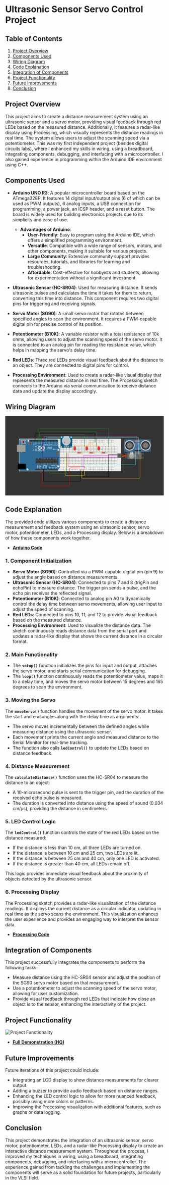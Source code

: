 # Ultrasonic Sensor Servo Control Project

## Table of Contents
1. [Project Overview](#project-overview)
2. [Components Used](#components-used)
3. [Wiring Diagram](#wiring-diagram)
4. [Code Explanation](#code-explanation)
5. [Integration of Components](#integration-of-components)
6. [Project Functionality](#project-functionality)
7. [Future Improvements](#future-improvements)
8. [Conclusion](#conclusion)

## Project Overview
This project aims to create a distance measurement system using an ultrasonic sensor and a servo motor, providing visual feedback through red LEDs based on the measured distance. Additionally, it features a radar-like display using Processing, which visually represents the distance readings in real time. The system allows users to adjust the scanning speed via a potentiometer. This was my first independent project (besides digital circuits labs), where I enhanced my skills in wiring, using a breadboard, integrating components, debugging, and interfacing with a microcontroller. I also gained experience in programming within the Arduino IDE environment using C++.

## Components Used
- **Arduino UNO R3**: A popular microcontroller board based on the ATmega328P. It features 14 digital input/output pins (6 of which can be used as PWM outputs), 6 analog inputs, a USB connection for programming, a power jack, an ICSP header, and a reset button. The board is widely used for building electronics projects due to its simplicity and ease of use.
  - **Advantages of Arduino**:
    - **User-Friendly**: Easy to program using the Arduino IDE, which offers a simplified programming environment.
    - **Versatile**: Compatible with a wide range of sensors, motors, and other components, making it suitable for various projects.
    - **Large Community**: Extensive community support provides resources, tutorials, and libraries for learning and troubleshooting.
    - **Affordable**: Cost-effective for hobbyists and students, allowing for experimentation without a significant investment.

- **Ultrasonic Sensor (HC-SR04)**: Used for measuring distance. It sends ultrasonic pulses and calculates the time it takes for them to return, converting this time into distance. This component requires two digital pins for triggering and receiving signals.

- **Servo Motor (SG90)**: A small servo motor that rotates between specified angles to scan the environment. It requires a PWM-capable digital pin for precise control of its position.

- **Potentiometer (B10K)**: A variable resistor with a total resistance of 10k ohms, allowing users to adjust the scanning speed of the servo motor. It is connected to an analog pin for reading the resistance value, which helps in mapping the servo's delay time.

- **Red LEDs**: Three red LEDs provide visual feedback about the distance to an object. They are connected to digital pins for control.

- **Processing Environment**: Used to create a radar-like visual display that represents the measured distance in real time. The Processing sketch connects to the Arduino via serial communication to receive distance data and update the display accordingly.

## Wiring Diagram
![Wiring Diagram](/Arduino-Projects/Sonar_Servo_Project/Wiring-Diagram.png)

## Code Explanation
The provided code utilizes various components to create a distance measurement and feedback system using an ultrasonic sensor, servo motor, potentiometer, LEDs, and a Processing display. Below is a breakdown of how these components work together.
- [**Arduino Code**](/Arduino-Projects/Sonar_Servo_Project/IDE_code.ino)
 
### 1. Component Initialization
- **Servo Motor (SG90)**: Controlled via a PWM-capable digital pin (pin 9) to adjust the angle based on distance measurements.
- **Ultrasonic Sensor (HC-SR04)**: Connected to pins 7 and 8 (trigPin and echoPin) to measure distance. The trigger pin sends a pulse, and the echo pin receives the reflected signal.
- **Potentiometer (B10K)**: Connected to analog pin A0 to dynamically control the delay time between servo movements, allowing user input to adjust the speed of scanning.
- **Red LEDs**: Connected to pins 10, 11, and 12 to provide visual feedback based on the measured distance.
- **Processing Environment**: Used to visualize the distance data. The sketch continuously reads distance data from the serial port and updates a radar-like display that shows the current distance in a circular format.

### 2. Main Functionality
- The **`setup()`** function initializes the pins for input and output, attaches the servo motor, and starts serial communication for debugging.
- The **`loop()`** function continuously reads the potentiometer value, maps it to a delay time, and moves the servo motor between 15 degrees and 165 degrees to scan the environment.

### 3. Moving the Servo
The **`moveServo()`** function handles the movement of the servo motor. It takes the start and end angles along with the delay time as arguments:
- The servo moves incrementally between the defined angles while measuring distance using the ultrasonic sensor.
- Each movement prints the current angle and measured distance to the Serial Monitor for real-time tracking.
- The function also calls **`ledControl()`** to update the LEDs based on distance feedback.

### 4. Distance Measurement
The **`calculateDistance()`** function uses the HC-SR04 to measure the distance to an object:
- A 10-microsecond pulse is sent to the trigger pin, and the duration of the received echo pulse is measured.
- The duration is converted into distance using the speed of sound (0.034 cm/µs), providing the distance in centimeters.

### 5. LED Control Logic
The **`ledControl()`** function controls the state of the red LEDs based on the distance measured:
- If the distance is less than 10 cm, all three LEDs are turned on.
- If the distance is between 10 cm and 25 cm, two LEDs are lit.
- If the distance is between 25 cm and 40 cm, only one LED is activated.
- If the distance is greater than 40 cm, all LEDs remain off.

This logic provides immediate visual feedback about the proximity of objects detected by the ultrasonic sensor.

### 6. Processing Display
The Processing sketch provides a radar-like visualization of the distance readings. It displays the current distance as a circular indicator, updating in real time as the servo scans the environment. This visualization enhances the user experience and provides an engaging way to interpret the sensor data.
- [**Processing Code**](/Arduino-Projects/Sonar_Servo_Project/Processing_code.pde)

## Integration of Components
This project successfully integrates the components to perform the following tasks:
- Measure distance using the HC-SR04 sensor and adjust the position of the SG90 servo motor based on that measurement.
- Use a potentiometer to adjust the scanning speed of the servo motor, allowing for user customization.
- Provide visual feedback through red LEDs that indicate how close an object is to the sensor, enhancing the interactivity of the project.

## Project Functionality
![Project Functionality](/Arduino-Projects/Sonar_Servo_Project/Project_Functionality_GIF.gif) 
- [**Full Demonstration (HQ)**](/Arduino-Projects/Sonar_Servo_Project/Project_Functionality.mp4)

## Future Improvements
Future iterations of this project could include:
- Integrating an LCD display to show distance measurements for clearer output.
- Adding a buzzer to provide audio feedback based on distance ranges.
- Enhancing the LED control logic to allow for more nuanced feedback, possibly using more colors or patterns.
- Improving the Processing visualization with additional features, such as graphs or data logging.

## Conclusion
This project demonstrates the integration of an ultrasonic sensor, servo motor, potentiometer, LEDs, and a radar-like Processing display to create an interactive distance measurement system. Throughout the process, I improved my techniques in wiring, using a breadboard, integrating components, debugging, and interfacing with a microcontroller. The experience gained from tackling the challenges and implementing the components will serve as a solid foundation for future projects, particularly in the VLSI field.
